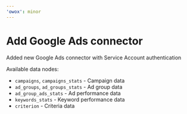```yaml
---
'owox': minor
---
```


# Add Google Ads connector

Added new Google Ads connector with Service Account authentication

Available data nodes:

- `campaigns`, `campaigns_stats` - Campaign data
- `ad_groups`, `ad_groups_stats` - Ad group data  
- `ad_group_ads_stats` - Ad performance data
- `keywords_stats` - Keyword performance data
- `criterion` - Criteria data
